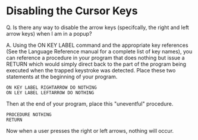 # Disabling the Cursor Keys

Q.  Is there any way to disable the arrow keys (specifcally, the right and left arrow keys) when I am in a popup?

A.  Using the ON KEY LABEL command and the appropriate key references (See the Language Reference manual for a complete list of key names), you can reference a procedure in your program that does nothing but issue a RETURN which would simply direct back to the part of the program being executed when the trapped keystroke was detected. Place these two statements at the beginning of your program.
```dos
ON KEY LABEL RIGHTARROW DO NOTHING
ON LEY LABEL LEFTARROW DO NOTHING
```
Then at the end of your program, place this "uneventful" procedure.
```dos
PROCEDURE NOTHING
RETURN
```
Now when a user presses the right or left arrows, nothing will occur.
